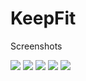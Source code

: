 # KeepFit
Screenshots

![](keepfit_home.png)
![](keepfit_exercises.png)
![](keepfit_macros_calc.png)
![](keepfit_timer.png)
![](keepfit_timer_settings.png)
